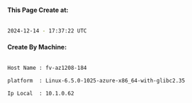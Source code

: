 
   
#### This Page Create at:

```bash

2024-12-14 - 17:37:22 UTC

```

#### Create By Machine:

```bash

Host Name : fv-az1208-184

platform  : Linux-6.5.0-1025-azure-x86_64-with-glibc2.35

Ip Local  : 10.1.0.62

```

